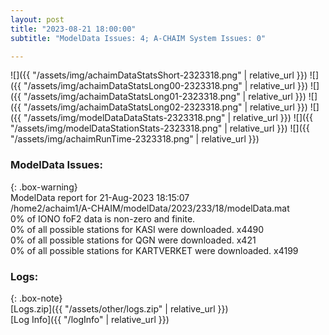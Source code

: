 ```yaml
---
layout: post
title: "2023-08-21 18:00:00"
subtitle: "ModelData Issues: 4; A-CHAIM System Issues: 0"

---
```


![]({{ "/assets/img/achaimDataStatsShort-2323318.png" | relative_url }})
![]({{ "/assets/img/achaimDataStatsLong00-2323318.png" | relative_url }})
![]({{ "/assets/img/achaimDataStatsLong01-2323318.png" | relative_url }})
![]({{ "/assets/img/achaimDataStatsLong02-2323318.png" | relative_url }})
![]({{ "/assets/img/modelDataDataStats-2323318.png" | relative_url }})
![]({{ "/assets/img/modelDataStationStats-2323318.png" | relative_url }})
![]({{ "/assets/img/achaimRunTime-2323318.png" | relative_url }})


### ModelData Issues:  
  
{: .box-warning}  
 ModelData report for 21-Aug-2023 18:15:07   
 /home2/achaim1/A-CHAIM/modelData/2023/233/18/modelData.mat   
 0% of IONO foF2 data is non-zero and finite.   
 0% of all possible stations for KASI were downloaded. x4490   
 0% of all possible stations for QGN were downloaded. x421   
 0% of all possible stations for KARTVERKET were downloaded. x4199   
  


### Logs:  
  
{: .box-note}  
[Logs.zip]({{ "/assets/other/logs.zip" | relative_url }})  
[Log Info]({{ "/logInfo" | relative_url }})  
